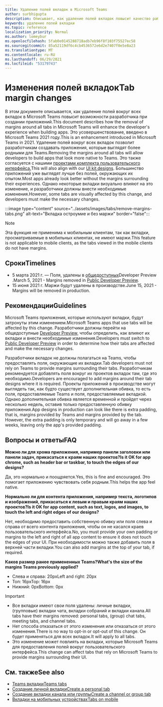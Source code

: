 ```yaml
---
title: Удаление полей вкладок в Microsoft Teams
author: surbhigupta
description: Описывает, как удаление полей вкладок повысит качество работы разработчика.
keywords: удаление полей вкладки
ms.topic: reference
localization_priority: Normal
ms.author: lomeybur
ms.openlocfilehash: 5fab0e0145288718adb7eb96f8f103f75527ec58
ms.sourcegitcommit: 85a52119df6c4cb4536572e6d2e7407f0e5e8a23
ms.translationtype: MT
ms.contentlocale: ru-RU
ms.lasthandoff: 06/29/2021
ms.locfileid: "53179743"
---
```

# <a name="tab-margin-changes"></a><span data-ttu-id="64a40-104">Изменения полей вкладок</span><span class="sxs-lookup"><span data-stu-id="64a40-104">Tab margin changes</span></span>

<span data-ttu-id="64a40-105">В этом документе описывается, как удаление полей вокруг всех вкладок в Microsoft Teams повысит возможности разработчика при создании приложений.</span><span class="sxs-lookup"><span data-stu-id="64a40-105">This document describes how the removal of margins around all tabs in Microsoft Teams will enhance the developer's experience when building apps.</span></span> <span data-ttu-id="64a40-106">Это усовершенствование, введено в Microsoft Teams 2021 году.</span><span class="sxs-lookup"><span data-stu-id="64a40-106">This is an enhancement introduced in Microsoft Teams in 2021.</span></span>
<span data-ttu-id="64a40-107">Удаление полей вокруг всех вкладок позволит разработчикам создавать приложения, которые выглядят более родными для Teams.</span><span class="sxs-lookup"><span data-stu-id="64a40-107">Removing the margins around all tabs will allow developers to build apps that look more native to Teams.</span></span> <span data-ttu-id="64a40-108">Это также согласуется с нашими [проектами комплекта пользовательского интерфейса.](~/tabs/design/tabs.md)</span><span class="sxs-lookup"><span data-stu-id="64a40-108">This will also align with our [UI kit designs](~/tabs/design/tabs.md).</span></span> <span data-ttu-id="64a40-109">Большинство приложений уже выглядят лучше без полей, окружающих их опытом.</span><span class="sxs-lookup"><span data-stu-id="64a40-109">Most apps already look better without the margins surrounding their experiences.</span></span> <span data-ttu-id="64a40-110">Однако некоторые вкладки визуально влияют на это изменение, и разработчики должны внести необходимые изменения.</span><span class="sxs-lookup"><span data-stu-id="64a40-110">However, some tabs are visually affected by this change, and developers must make the necessary changes.</span></span>

:::image type="content" source="../assets/images/tabs/remove-margins-tabs.png" alt-text="Вкладка остроумие и без маржи" border="false":::

> [!NOTE]
> <span data-ttu-id="64a40-112">Эта функция не применима к мобильным клиентам, так как вкладки, просматриваемые в мобильных клиентах, не имеют маржи.</span><span class="sxs-lookup"><span data-stu-id="64a40-112">This feature is not applicable to mobile clients, as the tabs viewed in the mobile clients do not have margins.</span></span> 

## <a name="timelines"></a><span data-ttu-id="64a40-113">Сроки</span><span class="sxs-lookup"><span data-stu-id="64a40-113">Timelines</span></span>

* <span data-ttu-id="64a40-114">5 марта 2021 г. — Поля, удалены в [общедоступных](~/resources/dev-preview/developer-preview-intro.md)Developer Preview .</span><span class="sxs-lookup"><span data-stu-id="64a40-114">March 5, 2021 - Margins removed in [Public Developer Preview](~/resources/dev-preview/developer-preview-intro.md).</span></span>
* <span data-ttu-id="64a40-115">15 июня 2021 г. Маржи будут удалены в производстве.</span><span class="sxs-lookup"><span data-stu-id="64a40-115">June 15, 2021 - Margins will be removed in production.</span></span>

## <a name="guidelines"></a><span data-ttu-id="64a40-116">Рекомендации</span><span class="sxs-lookup"><span data-stu-id="64a40-116">Guidelines</span></span>

<span data-ttu-id="64a40-117">Microsoft Teams приложения, которые используют вкладки, будут затронуты этим изменением.</span><span class="sxs-lookup"><span data-stu-id="64a40-117">Microsoft Teams apps that use tabs will be affected by this change.</span></span> <span data-ttu-id="64a40-118">Разработчики должны перейти на общедоступные [Developer Preview,](~/resources/dev-preview/developer-preview-intro.md) чтобы определить, как влияют их вкладки и внести необходимые изменения.</span><span class="sxs-lookup"><span data-stu-id="64a40-118">Developers must switch to [Public Developer Preview](~/resources/dev-preview/developer-preview-intro.md) in order to determine how their tabs are affected and make the necessary changes.</span></span>

<span data-ttu-id="64a40-119">Разработчики вкладок не должны полагаться на Teams, чтобы предоставлять поля, окружающие их вкладки.</span><span class="sxs-lookup"><span data-stu-id="64a40-119">Tab developers must not rely on Teams to provide margins surrounding their tabs.</span></span> <span data-ttu-id="64a40-120">Разработчикам рекомендуется добавлять поля вокруг их проектов вкладок там, где это необходимо.</span><span class="sxs-lookup"><span data-stu-id="64a40-120">Developers are encouraged to add margins around their tab designs where it is required.</span></span> <span data-ttu-id="64a40-121">Проекты приложений в производстве могут выглядеть так, как будто существует дополнительная обивка, то есть поля, предоставляемые Teams и поля, предоставляемые вкладкой. Однако дополнительная обивка является временной и пройдет через несколько недель, оставив только предоставленную обивку приложения.</span><span class="sxs-lookup"><span data-stu-id="64a40-121">App designs in production can look like there is extra padding, that is, margins provided by Teams and margins provided by the tab. However, the extra padding is only temporary and will go away in a few weeks, leaving only the app's provided padding.</span></span>

## <a name="faq"></a><span data-ttu-id="64a40-122">Вопросы и ответы</span><span class="sxs-lookup"><span data-stu-id="64a40-122">FAQ</span></span>

<span data-ttu-id="64a40-123">**Можно ли для хрома приложения, например панели заголовки или панели задач, прикасаться к краям наших проектов?**</span><span class="sxs-lookup"><span data-stu-id="64a40-123">**Is it OK for app chrome, such as header bar or taskbar, to touch the edges of our designs?**</span></span>

<span data-ttu-id="64a40-124">Да, это нормально и поощряется.</span><span class="sxs-lookup"><span data-stu-id="64a40-124">Yes, this is fine and encouraged.</span></span> <span data-ttu-id="64a40-125">Это помогает приложению чувствовать себя родным.</span><span class="sxs-lookup"><span data-stu-id="64a40-125">This helps the app feel native.</span></span>

<span data-ttu-id="64a40-126">**Нормально ли для контента приложения, например текста, логотипов и изображений, прикасаться к левым и правым краям наших проектов?**</span><span class="sxs-lookup"><span data-stu-id="64a40-126">**Is it OK for app content, such as text, logos, and images, to touch the left and right edges of our designs?**</span></span>

<span data-ttu-id="64a40-127">Нет, необходимо предоставить собственную обивку или поля слева и справа от всего контента приложения, чтобы он не касался краев пользовательского интерфейса.</span><span class="sxs-lookup"><span data-stu-id="64a40-127">No, you must provide your own padding or margins to the left and right of all app content to ensure it does not touch the edges of your UI.</span></span> <span data-ttu-id="64a40-128">При необходимости можно также добавить поля в верхней части вкладки.</span><span class="sxs-lookup"><span data-stu-id="64a40-128">You can also add margins at the top of your tab, if required.</span></span>

<span data-ttu-id="64a40-129">**Каков размер ранее примененных Teams?**</span><span class="sxs-lookup"><span data-stu-id="64a40-129">**What's the size of the margins Teams previously applied?**</span></span>

* <span data-ttu-id="64a40-130">Слева и справа: 20px</span><span class="sxs-lookup"><span data-stu-id="64a40-130">Left and right: 20px</span></span>
* <span data-ttu-id="64a40-131">Топ: 16px</span><span class="sxs-lookup"><span data-stu-id="64a40-131">Top: 16px</span></span>
* <span data-ttu-id="64a40-132">Нижний: 0px</span><span class="sxs-lookup"><span data-stu-id="64a40-132">Bottom: 0px</span></span>

> [!IMPORTANT]
> * <span data-ttu-id="64a40-133">Все вкладки имеют свои поля удалены: личные вкладки, (групповые) вкладки чата, вкладки собраний и вкладки канала.</span><span class="sxs-lookup"><span data-stu-id="64a40-133">All tabs have their margins removed: personal tabs, (group) chat tabs, meeting tabs, and channel tabs.</span></span>
> * <span data-ttu-id="64a40-134">Нет способа отказаться от этого изменения или отказаться от этого изменения.</span><span class="sxs-lookup"><span data-stu-id="64a40-134">There is no way to opt-in or opt-out of this change.</span></span> <span data-ttu-id="64a40-135">Он будет применяться для всех вкладок.</span><span class="sxs-lookup"><span data-stu-id="64a40-135">It will apply to all tabs.</span></span>
> * <span data-ttu-id="64a40-136">Это изменение может повлиять на вкладки, которые Microsoft Teams для предоставления полей вокруг пользовательского интерфейса.</span><span class="sxs-lookup"><span data-stu-id="64a40-136">This change can affect tabs that rely on Microsoft Teams to provide margins surrounding their UI.</span></span>

## <a name="see-also"></a><span data-ttu-id="64a40-137">См. также</span><span class="sxs-lookup"><span data-stu-id="64a40-137">See also</span></span>

* [<span data-ttu-id="64a40-138">Teams вкладки</span><span class="sxs-lookup"><span data-stu-id="64a40-138">Teams tabs</span></span>](~/tabs/what-are-tabs.md)
* [<span data-ttu-id="64a40-139">Создание личной вкладки</span><span class="sxs-lookup"><span data-stu-id="64a40-139">Create a personal tab</span></span>](~/tabs/how-to/create-personal-tab.md)
* [<span data-ttu-id="64a40-140">Создание вкладки канала или группы</span><span class="sxs-lookup"><span data-stu-id="64a40-140">Create a channel or group tab</span></span>](~/tabs/how-to/create-channel-group-tab.md)
* [<span data-ttu-id="64a40-141">Вкладки на мобильных устройствах</span><span class="sxs-lookup"><span data-stu-id="64a40-141">Tabs on mobile</span></span>](~/tabs/design/tabs-mobile.md)
